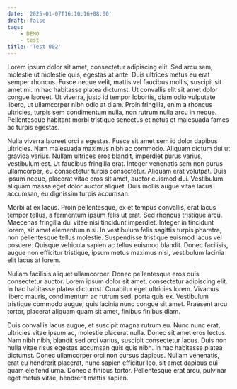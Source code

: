 ```yaml
---
date: '2025-01-07T16:10:16+08:00'
draft: false
tags:
    - DEMO
    - test
title: 'Test 002'
---
```


Lorem ipsum dolor sit amet, consectetur adipiscing elit. Sed arcu sem, molestie ut molestie quis, egestas at ante. Duis ultrices metus eu erat semper rhoncus. Fusce neque velit, mattis vel faucibus mollis, suscipit sit amet mi. In hac habitasse platea dictumst. Ut convallis elit sit amet dolor congue laoreet. Ut viverra, justo id tempor lobortis, diam odio vulputate libero, ut ullamcorper nibh odio at diam. Proin fringilla, enim a rhoncus ultricies, turpis sem condimentum nulla, non rutrum nulla arcu in neque. Pellentesque habitant morbi tristique senectus et netus et malesuada fames ac turpis egestas.

Nulla viverra laoreet orci a egestas. Fusce sit amet sem id dolor dapibus ultricies. Nam malesuada maximus nibh ac commodo. Aliquam dictum dui ut gravida varius. Nullam ultrices eros blandit, imperdiet purus varius, vestibulum est. Ut faucibus fringilla erat. Integer venenatis sem non purus ullamcorper, eu consectetur turpis consectetur. Aliquam erat volutpat. Duis ipsum neque, placerat vitae eros sit amet, auctor euismod dui. Vestibulum aliquam massa eget dolor auctor aliquet. Duis mollis augue vitae lacus accumsan, eu dignissim turpis accumsan.

<!--more-->

Morbi at ex lacus. Proin pellentesque, ex et tempus convallis, erat lacus tempor tellus, a fermentum ipsum felis ut erat. Sed rhoncus tristique arcu. Maecenas fringilla dui vitae nisi tincidunt imperdiet. Integer in tincidunt lorem, sit amet elementum nisi. In vestibulum felis sagittis turpis pharetra, non pellentesque tellus molestie. Suspendisse tristique euismod lacus vel posuere. Quisque vehicula sapien ac tellus euismod blandit. Donec facilisis, augue non efficitur tristique, ipsum metus maximus nisi, vestibulum lacinia elit lacus at lorem.

Nullam facilisis aliquet ullamcorper. Donec pellentesque eros quis consectetur auctor. Lorem ipsum dolor sit amet, consectetur adipiscing elit. In hac habitasse platea dictumst. Curabitur eget ultricies lorem. Vivamus libero mauris, condimentum ac rutrum sed, porta quis ex. Vestibulum tristique commodo augue, quis lacinia nunc congue sit amet. Praesent arcu tortor, placerat aliquam quam sit amet, finibus finibus diam.

Duis convallis lacus augue, et suscipit magna rutrum eu. Nunc nunc erat, ultricies vitae ipsum ac, molestie placerat nulla. Donec sit amet eros lectus. Nam nibh nibh, blandit sed orci varius, suscipit consectetur lacus. Duis non nulla vitae risus egestas accumsan quis quis nibh. In hac habitasse platea dictumst. Donec ullamcorper orci non cursus dapibus. Nullam venenatis, erat eu hendrerit placerat, nunc sapien efficitur leo, sit amet dapibus dui quam eleifend urna. Donec a finibus tortor. Pellentesque erat arcu, pulvinar eget metus vitae, hendrerit mattis sapien. 
